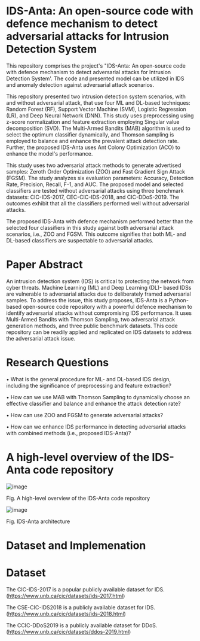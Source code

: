 # IDS-Anta: An open-source code with defence mechanism to detect adversarial attacks for Intrusion Detection System 

This repository comprises the project's "IDS-Anta: An open-source code with defence mechanism to detect adversarial attacks for Intrusion Detection System'. The code and presented model can be utilized in IDS and anomaly detection against adversarial attack scenarios.

This repository presented two intrusion detection system scenarios, with and without adversarial attack, that use four ML and DL-based techniques: Random Forest (RF), Support Vector Machine (SVM), Logistic Regression (LR), and Deep Neural Network (DNN). This study uses preprocessing using z-score normalization and feature extraction employing Singular value decomposition (SVD). The Multi-Armed Bandits (MAB) algorithm is used to select the optimum classifier dynamically, and Thomson sampling is employed to balance and enhance the prevalent attack detection rate. Further, the proposed IDS-Anta uses Ant Colony Optimization (ACO) to enhance the model's performance.

This study uses two adversarial attack methods to generate advertised samples: Zeroth Order Optimization (ZOO) and Fast Gradient Sign Attack (FGSM). The study analyzes six evaluation parameters: Accuracy, Detection Rate, Precision, Recall, F-1, and AUC. The proposed model and selected classifiers are tested without adversarial attacks using three benchmark datasets: CIC-IDS-2017, CEC-CIC-IDS-2018, and CIC-DDoS-2019. The outcomes exhibit that all the classifiers performed well without adversarial attacks. 

The proposed IDS-Anta with defence mechanism performed better than the selected four classifiers in this study against both adversarial attack scenarios, i.e., ZOO and FGSM. This outcome signifies that both ML- and DL-based classifiers are suspectable to adversarial attacks.
# Paper Abstract

An intrusion detection system (IDS) is critical to protecting the network from cyber threats. Machine Learning (ML) and Deep Learning (DL)- based IDSs are vulnerable to adversarial attacks due to deliberately framed adversarial samples. To address the issue, this study proposes, IDS-Anta is a Python-based open-source code repository with a powerful defence mechanism to identify adversarial attacks without compromising IDS performance. It uses Multi-Armed Bandits with Thomson Sampling, two adversarial attack generation methods, and three public benchmark datasets. This code repository can be readily applied and replicated on IDS datasets to address the adversarial attack issue.

# Research Questions

•	What is the general procedure for ML- and DL-based IDS design, including the significance of preprocessing and feature extraction?

•	How can we use MAB with Thomson Sampling to dynamically choose an effective classifier and balance and enhance the attack detection rate?

•	How can use ZOO and FGSM to generate adversarial attacks?

•	How can we enhance IDS performance in detecting adversarial attacks with combined methods (i.e., proposed IDS-Anta)?


# A high-level overview of the IDS-Anta code repository 







![image](https://github.com/kousikbarik/lab-ids-anta/assets/91803246/e0ea284b-ef2b-4c44-ade0-1ca6a48d9d41)




Fig. A high-level overview of the IDS-Anta code repository 


![image](https://github.com/kousikbarik/lab-ids-anta/assets/91803246/7a3aad05-b4ea-4607-bb6f-183c7479ede0)

Fig. IDS-Anta architecture 


# Dataset and Implemenation 

# Dataset

The CIC-IDS-2017 is a popular publicly available dataset for IDS. (https://www.unb.ca/cic/datasets/ids-2017.html)

The CSE-CIC-IDS2018  is a publicly available dataset for IDS.(https://www.unb.ca/cic/datasets/ids-2018.html)

The CCIC-DDoS2019  is a publicly available dataset for DDoS.(https://www.unb.ca/cic/datasets/ddos-2019.html)
